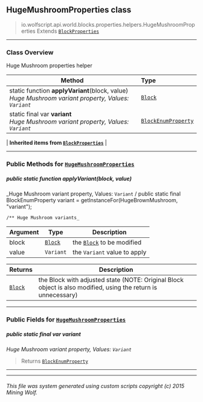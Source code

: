 ## HugeMushroomProperties __class__

>io.wolfscript.api.world.blocks.properties.helpers.HugeMushroomProperties
>Extends [`BlockProperties`](BlockProperties.md)

---

### Class Overview

Huge Mushroom properties helper

Method | Type   
--- | :--- 
static function __applyVariant__(block, value) <br> _Huge Mushroom variant property, Values: `Variant`_ | [`Block`](../../Block.md)
static final var __variant__ <br> _Huge Mushroom variant property, Values: `Variant`_ | [`BlockEnumProperty`](../BlockEnumProperty.md)
 |
__Inherited items from [`BlockProperties`](BlockProperties.md)__ |





---


### Public Methods for [`HugeMushroomProperties`](HugeMushroomProperties.md)

##### <a id='applyvariant'></a>public static function __applyVariant__(block, value)

_Huge Mushroom variant property, Values: `Variant` /
    public static final BlockEnumProperty variant = getInstanceFor(HugeBrownMushroom, "variant");

    /** Huge Mushroom variants_

Argument | Type | Description  
--- | --- | --- 
block | [`Block`](../../Block.md) | the [`Block`](../../Block.md) to be modified
value | `Variant` | the `Variant` value to apply

Returns | Description
--- | --- 
[`Block`](../../Block.md) | the Block with adjusted state (NOTE: Original Block object is also modified, using the return is unnecessary)


---

### Public Fields for [`HugeMushroomProperties`](HugeMushroomProperties.md)

##### <a id='variant'></a>public static final var __variant__

_Huge Mushroom variant property, Values: `Variant`_

>Returns
>  [`BlockEnumProperty`](../BlockEnumProperty.md)

---


---


###### This file was system generated using custom scripts copyright (c) 2015 Mining Wolf.
	


